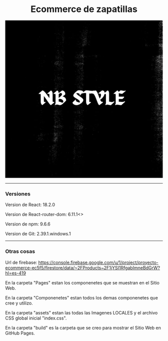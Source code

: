 <h1 align="center"> Ecommerce de zapatillas</h1>

![Logotipo del Ecommerce](./src/assets/images/LogoNbStyle.jpg)

<hr>


### Versiones
Version de React: 18.2.0

Version de React-router-dom: 6.11.1<>

Version de npm: 9.6.6

Version de Git: 2.39.1.windows.1

<hr>

### Otras cosas
Url de firebase: https://console.firebase.google.com/u/1/project/proyecto-ecommerce-ec5f5/firestore/data/~2FProducts~2F1jYSI1RfgabImneBdGrW?hl=es-419

En la carpeta "Pages" estan los componenetes que se muestran en el Sitio Web.

En la carpeta "Componenetes" estan todos los demas componenetes que cree y utilizo.

En la carpeta "assets" estan las todas las Imagenes LOCALES y el archivo CSS global inicial "index.css".

En la carpeta "build" es la carpeta que se creo para mostrar el Sitio Web en GitHub Pages.